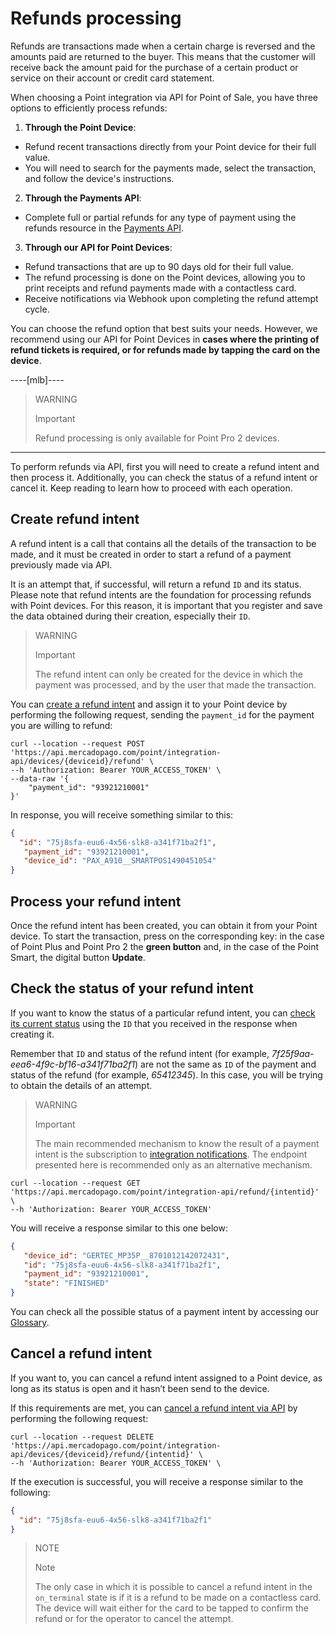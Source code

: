 # Refunds processing

Refunds are transactions made when a certain charge is reversed and the amounts paid are returned to the buyer. This means that the customer will receive back the amount paid for the purchase of a certain product or service on their account or credit card statement.

When choosing a Point integration via API for Point of Sale, you have three options to efficiently process refunds: 

1. **Through the Point Device**: 
 * Refund recent transactions directly from your Point device for their full value. 
 * You will need to search for the payments made, select the transaction, and follow the device's instructions. 

2. **Through the Payments API**: 
 * Complete full or partial refunds for any type of payment using the refunds resource in the [Payments API](/developers/en/reference/chargebacks/_payments_id_refunds/post). 

3. **Through our API for Point Devices**:
 * Refund transactions that are up to 90 days old for their full value. 
 * The refund processing is done on the Point devices, allowing you to print receipts and refund payments made with a contactless card. 
 * Receive notifications via Webhook upon completing the refund attempt cycle. 

You can choose the refund option that best suits your needs. However, we recommend using our API for Point Devices in **cases where the printing of refund tickets is required, or for refunds made by tapping the card on the device**.

----[mlb]----

> WARNING
>
> Important
>
> Refund processing is only available for Point Pro 2 devices.
------------

To perform refunds via API, first you will need to create a refund intent and then process it. Additionally, you can check the status of a refund intent or cancel it. Keep reading to learn how to proceed with each operation.

## Create refund intent

A refund intent is a call that contains all the details of the transaction to be made, and it must be created in order to start a refund of a payment previously made via API. 

It is an attempt that, if successful, will return a refund `ID` and its status. Please note that refund intents are the foundation for processing refunds with Point devices. For this reason, it is important that you register and save the data obtained during their creation, especially their `ID`.

> WARNING
>
> Important
>
> The refund intent can only be created for the device in which the payment was processed, and by the user that made the transaction.

You can [create a refund intent](/developers/en/reference/integrations_api/_point_integration-api_devices_deviceid_refund/post) and assign it to your Point device by performing the following request, sending the `payment_id` for the payment you are willing to refund:

``` curl
curl --location --request POST 'https://api.mercadopago.com/point/integration-api/devices/{deviceid}/refund' \
--h 'Authorization: Bearer YOUR_ACCESS_TOKEN' \
--data-raw '{
    "payment_id": "93921210001"
}'

```


In response, you will receive something similar to this:

``` json
{
  "id": "75j8sfa-euu6-4x56-slk8-a341f71ba2f1",
   "payment_id": "93921210001",
   "device_id": "PAX_A910__SMARTPOS1490451054"
}
```

## Process your refund intent
Once the refund intent has been created, you can obtain it from your Point device. To start the transaction, press on the corresponding key: in the case of Point Plus and Point Pro 2 the **green button** and, in the case of the Point Smart, the digital button **Update**.

## Check the status of your refund intent
If you want to know the status of a particular refund intent, you can [check its current status](/developers/en/reference/integrations_api/_point_integration-api_refund_refundintentid/get) using the `ID` that you received in the response when creating it.

Remember that `ID` and status of the refund intent (for example, *7f25f9aa-eea6-4f9c-bf16-a341f71ba2f1*) are not the same as `ID` of the payment and status of the refund (for example, *65412345*).  In this case, you will be trying to obtain the details of an attempt.

> WARNING
>
> Important
>
> The main recommended mechanism to know the result of a payment intent is the subscription to [integration notifications](/developers/en/docs/mp-point/integration-configuration/integrate-with-pdv/notifications). The endpoint presented here is recommended only as an alternative mechanism.


``` curl
curl --location --request GET 'https://api.mercadopago.com/point/integration-api/refund/{intentid}' \
--h 'Authorization: Bearer YOUR_ACCESS_TOKEN'
```

You will receive a response similar to this one below:

``` json
{
   "device_id": "GERTEC_MP35P__8701012142072431",
   "id": "75j8sfa-euu6-4x56-slk8-a341f71ba2f1",
   "payment_id": "93921210001",
   "state": "FINISHED"
}
```

You can check all the possible status of a payment intent by accessing our [Glossary](/developers/en/docs/mp-point/integration-api/glossary).


## Cancel a refund intent
If you want to, you can cancel a refund intent assigned to a Point device, as long as its status is open and it hasn’t been send to the device.

If this requirements are met, you can [cancel a refund intent via API](/developers/en/reference/integrations_api/_point_integration-api_devices_deviceid_refund_refundintentid/delete) by performing the following request:

``` curl
curl --location --request DELETE 'https://api.mercadopago.com/point/integration-api/devices/{deviceid}/refund/{intentid}' \
--h 'Authorization: Bearer YOUR_ACCESS_TOKEN' \

```

If the execution is successful, you will receive a response similar to the following:

``` json
{
  "id": "75j8sfa-euu6-4x56-slk8-a341f71ba2f1"
}

```

> NOTE
>
> Note
>
> The only case in which it is possible to cancel a refund intent in the `on_terminal` state is if it is a refund to be made on a contactless card. The device will wait either for the card to be tapped to confirm the refund or for the operator to cancel the attempt.